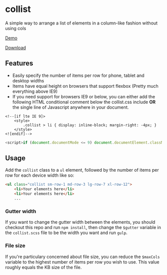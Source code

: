 # collist
A simple way to arrange a list of elements in a column-like fashion without using cols

[Demo](http://jazcash.github.io/collist/)

<a href="https://raw.githubusercontent.com/Jazcash/collist/master/collist.css" target="_blank">Download</a>

## Features
- Easily specify the number of items per row for phone, tablet and desktop widths
- Items have equal height on browsers that support flexbox (Pretty much everything above IE9)
- If you need support for browsers IE9 or below, you can either add the following HTML conditional comment below the collist.css include **OR** the single line of Javascript anywhere in your document.

```
<!--[if lte IE 9]>
	<style>
		.collist > li { display: inline-block; margin-right: -4px; }
	</style>
<![endif]-->
```

```javascript
<script>if (document.documentMode <= 9) document.documentElement.className = "oldIE";</script>
```

## Usage

Add the `collist` class to a `ul` element, followed by the number of items per row for each device width like so:

```HTML
<ul class="collist sm-row-1 md-row-3 lg-row-7 xl-row-12">
	<li>Your elements here</li>
	<li>Your elements here</li>
	...
```

### Gutter width
If you want to change the gutter width between the elements, you should checkout this repo and run `npm install`, then change the `$gutter` variable in the `collist.scss` file to be the width you want and run `gulp`.

### File size
If you're particulary concerned about file size, you can reduce the `$maxCols` variable to the highest number of items per row you wish to use. This value roughly equals the KB size of the file.
